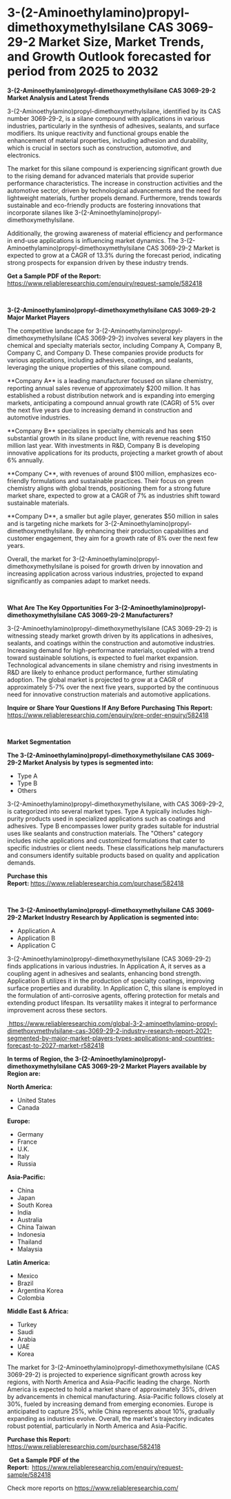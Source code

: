 <p><h1>3-(2-Aminoethylamino)propyl-dimethoxymethylsilane CAS 3069-29-2 Market Size, Market Trends, and Growth Outlook forecasted for period from 2025 to 2032</h1></p><p><strong>3-(2-Aminoethylamino)propyl-dimethoxymethylsilane CAS 3069-29-2 Market Analysis and Latest Trends</strong></p>
<p><p>3-(2-Aminoethylamino)propyl-dimethoxymethylsilane, identified by its CAS number 3069-29-2, is a silane compound with applications in various industries, particularly in the synthesis of adhesives, sealants, and surface modifiers. Its unique reactivity and functional groups enable the enhancement of material properties, including adhesion and durability, which is crucial in sectors such as construction, automotive, and electronics.</p><p>The market for this silane compound is experiencing significant growth due to the rising demand for advanced materials that provide superior performance characteristics. The increase in construction activities and the automotive sector, driven by technological advancements and the need for lightweight materials, further propels demand. Furthermore, trends towards sustainable and eco-friendly products are fostering innovations that incorporate silanes like 3-(2-Aminoethylamino)propyl-dimethoxymethylsilane.</p><p>Additionally, the growing awareness of material efficiency and performance in end-use applications is influencing market dynamics. The 3-(2-Aminoethylamino)propyl-dimethoxymethylsilane CAS 3069-29-2 Market is expected to grow at a CAGR of 13.3% during the forecast period, indicating strong prospects for expansion driven by these industry trends.</p></p>
<p><strong>Get a Sample PDF of the Report:&nbsp;</strong> <a href="https://www.reliableresearchiq.com/enquiry/request-sample/582418?utm_campaign=2313&utm_medium=2&utm_source=Github&utm_content=ia&utm_term=23032025&utm_id=3-2-aminoethylaminopropyl-dimethoxymethylsilane-cas-3069-29-2">https://www.reliableresearchiq.com/enquiry/request-sample/582418</a></p>
<p>&nbsp;</p>
<p><strong>3-(2-Aminoethylamino)propyl-dimethoxymethylsilane CAS 3069-29-2 Major Market Players</strong></p>
<p><p>The competitive landscape for 3-(2-Aminoethylamino)propyl-dimethoxymethylsilane (CAS 3069-29-2) involves several key players in the chemical and specialty materials sector, including Company A, Company B, Company C, and Company D. These companies provide products for various applications, including adhesives, coatings, and sealants, leveraging the unique properties of this silane compound.</p><p>**Company A** is a leading manufacturer focused on silane chemistry, reporting annual sales revenue of approximately $200 million. It has established a robust distribution network and is expanding into emerging markets, anticipating a compound annual growth rate (CAGR) of 5% over the next five years due to increasing demand in construction and automotive industries.</p><p>**Company B** specializes in specialty chemicals and has seen substantial growth in its silane product line, with revenue reaching $150 million last year. With investments in R&D, Company B is developing innovative applications for its products, projecting a market growth of about 6% annually.</p><p>**Company C**, with revenues of around $100 million, emphasizes eco-friendly formulations and sustainable practices. Their focus on green chemistry aligns with global trends, positioning them for a strong future market share, expected to grow at a CAGR of 7% as industries shift toward sustainable materials.</p><p>**Company D**, a smaller but agile player, generates $50 million in sales and is targeting niche markets for 3-(2-Aminoethylamino)propyl-dimethoxymethylsilane. By enhancing their production capabilities and customer engagement, they aim for a growth rate of 8% over the next few years.</p><p>Overall, the market for 3-(2-Aminoethylamino)propyl-dimethoxymethylsilane is poised for growth driven by innovation and increasing application across various industries, projected to expand significantly as companies adapt to market needs.</p></p>
<p>&nbsp;</p>
<p><strong>What Are The Key Opportunities For 3-(2-Aminoethylamino)propyl-dimethoxymethylsilane CAS 3069-29-2 Manufacturers?</strong></p>
<p><p>3-(2-Aminoethylamino)propyl-dimethoxymethylsilane (CAS 3069-29-2) is witnessing steady market growth driven by its applications in adhesives, sealants, and coatings within the construction and automotive industries. Increasing demand for high-performance materials, coupled with a trend toward sustainable solutions, is expected to fuel market expansion. Technological advancements in silane chemistry and rising investments in R&D are likely to enhance product performance, further stimulating adoption. The global market is projected to grow at a CAGR of approximately 5-7% over the next five years, supported by the continuous need for innovative construction materials and automotive applications.</p></p>
<p><strong>Inquire or Share Your Questions If Any Before Purchasing This Report:</strong> <a href="https://www.reliableresearchiq.com/enquiry/pre-order-enquiry/582418?utm_campaign=2313&utm_medium=2&utm_source=Github&utm_content=ia&utm_term=23032025&utm_id=3-2-aminoethylaminopropyl-dimethoxymethylsilane-cas-3069-29-2">https://www.reliableresearchiq.com/enquiry/pre-order-enquiry/582418</a></p>
<p>&nbsp;</p>
<p><strong>Market Segmentation</strong></p>
<p><strong>The 3-(2-Aminoethylamino)propyl-dimethoxymethylsilane CAS 3069-29-2 Market Analysis by types is segmented into:</strong></p>
<p><ul><li>Type A</li><li>Type B</li><li>Others</li></ul></p>
<p><p>3-(2-Aminoethylamino)propyl-dimethoxymethylsilane, with CAS 3069-29-2, is categorized into several market types. Type A typically includes high-purity products used in specialized applications such as coatings and adhesives. Type B encompasses lower purity grades suitable for industrial uses like sealants and construction materials. The "Others" category includes niche applications and customized formulations that cater to specific industries or client needs. These classifications help manufacturers and consumers identify suitable products based on quality and application demands.</p></p>
<p><strong>Purchase this Report:&nbsp;</strong><a href="https://www.reliableresearchiq.com/purchase/582418?utm_campaign=2313&utm_medium=2&utm_source=Github&utm_content=ia&utm_term=23032025&utm_id=3-2-aminoethylaminopropyl-dimethoxymethylsilane-cas-3069-29-2">https://www.reliableresearchiq.com/purchase/582418</a></p>
<p>&nbsp;</p>
<p><strong>The 3-(2-Aminoethylamino)propyl-dimethoxymethylsilane CAS 3069-29-2 Market Industry Research by Application is segmented into:</strong></p>
<p><ul><li>Application A</li><li>Application B</li><li>Application C</li></ul></p>
<p><p>3-(2-Aminoethylamino)propyl-dimethoxymethylsilane (CAS 3069-29-2) finds applications in various industries. In Application A, it serves as a coupling agent in adhesives and sealants, enhancing bond strength. Application B utilizes it in the production of specialty coatings, improving surface properties and durability. In Application C, this silane is employed in the formulation of anti-corrosive agents, offering protection for metals and extending product lifespan. Its versatility makes it integral to performance improvement across these sectors.</p></p>
<p><a href="https://www.reliableresearchiq.com/global-3-2-aminoethylamino-propyl-dimethoxymethylsilane-cas-3069-29-2-industry-research-report-2021-segmented-by-major-market-players-types-applications-and-countries-forecast-to-2027-market-r582418?utm_campaign=2313&utm_medium=2&utm_source=Github&utm_content=ia&utm_term=23032025&utm_id=3-2-aminoethylaminopropyl-dimethoxymethylsilane-cas-3069-29-2">&nbsp;https://www.reliableresearchiq.com/global-3-2-aminoethylamino-propyl-dimethoxymethylsilane-cas-3069-29-2-industry-research-report-2021-segmented-by-major-market-players-types-applications-and-countries-forecast-to-2027-market-r582418</a></p>
<p><strong>In terms of Region, the 3-(2-Aminoethylamino)propyl-dimethoxymethylsilane CAS 3069-29-2 Market Players available by Region are:</strong></p>
<p>
    <p> <strong> North America: </strong>
        <ul>
            <li>United States</li>
            <li>Canada</li>
        </ul>
        </p> 
    <p> <strong> Europe: </strong>
        <ul>
            <li>Germany</li>
            <li>France</li>
            <li>U.K.</li>
            <li>Italy</li>
            <li>Russia</li>
        </ul>
        </p> 
    <p> <strong> Asia-Pacific: </strong>
        <ul>
            <li>China</li>
            <li>Japan</li>
            <li>South Korea</li>
            <li>India</li>
            <li>Australia</li>
            <li>China Taiwan</li>
            <li>Indonesia</li>
            <li>Thailand</li>
            <li>Malaysia</li>
        </ul>
        </p> 
    <p> <strong> Latin America: </strong>
        <ul>
            <li>Mexico</li>
            <li>Brazil</li>
            <li>Argentina Korea</li>
            <li>Colombia</li>
        </ul>
        </p> 
    <p> <strong> Middle East & Africa: </strong>
        <ul>
            <li>Turkey</li>
            <li>Saudi</li>
            <li>Arabia</li>
            <li>UAE</li>
            <li>Korea</li>
        </ul>
    </p>
    </p>
<p><p>The market for 3-(2-Aminoethylamino)propyl-dimethoxymethylsilane (CAS 3069-29-2) is projected to experience significant growth across key regions, with North America and Asia-Pacific leading the charge. North America is expected to hold a market share of approximately 35%, driven by advancements in chemical manufacturing. Asia-Pacific follows closely at 30%, fueled by increasing demand from emerging economies. Europe is anticipated to capture 25%, while China represents about 10%, gradually expanding as industries evolve. Overall, the market's trajectory indicates robust potential, particularly in North America and Asia-Pacific.</p></p>
<p><strong>Purchase this Report: </strong><a href="https://www.reliableresearchiq.com/purchase/582418?utm_campaign=2313&utm_medium=2&utm_source=Github&utm_content=ia&utm_term=23032025&utm_id=3-2-aminoethylaminopropyl-dimethoxymethylsilane-cas-3069-29-2">https://www.reliableresearchiq.com/purchase/582418</a></p>
<p>&nbsp;<strong>Get a Sample PDF of the Report:&nbsp;&nbsp;</strong><a href="https://www.reliableresearchiq.com/enquiry/request-sample/582418?utm_campaign=2313&utm_medium=2&utm_source=Github&utm_content=ia&utm_term=23032025&utm_id=3-2-aminoethylaminopropyl-dimethoxymethylsilane-cas-3069-29-2">https://www.reliableresearchiq.com/enquiry/request-sample/582418</a></p>
<p><strong></strong></p>
<p>Check more reports on <a href="https://www.reliableresearchiq.com/?utm_campaign=2313&utm_medium=2&utm_source=Github&utm_content=ia&utm_term=23032025&utm_id=3-2-aminoethylaminopropyl-dimethoxymethylsilane-cas-3069-29-2">https://www.reliableresearchiq.com/</a></p>